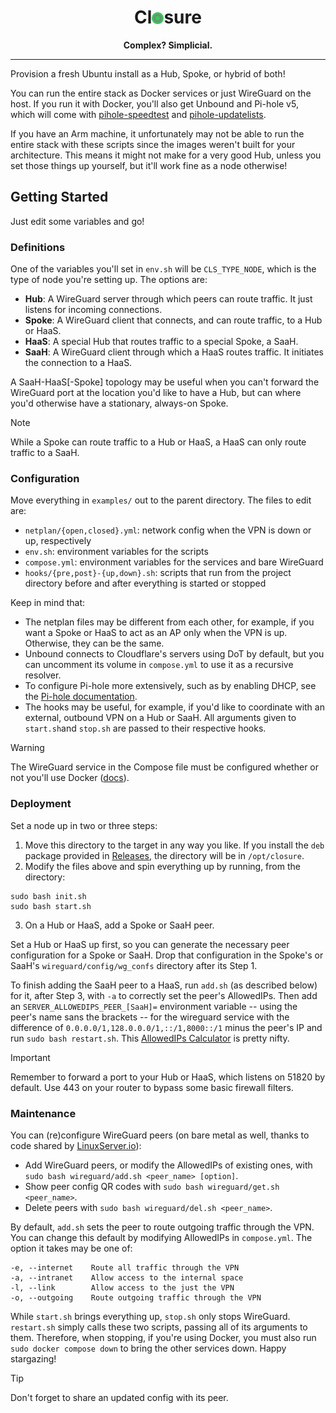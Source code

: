 <div align="center">

# Cl<img src=closure.png height="19" width="19" style="top: .025em;position: relative;">sure

<strong>Complex? Simplicial.</strong>

</div>

---

Provision a fresh Ubuntu install as a Hub, Spoke, or hybrid of both!

You can run the entire stack as Docker services or just WireGuard on the host. If you run it with Docker, you'll also get Unbound and Pi-hole v5, which will come with [pihole-speedtest](https://github.com/arevindh/pihole-speedtest) and [pihole-updatelists](https://github.com/jacklul/pihole-updatelists).

If you have an Arm machine, it unfortunately may not be able to run the entire stack with these scripts since the images weren't built for your architecture. This means it might not make for a very good Hub, unless you set those things up yourself, but it'll work fine as a node otherwise!

## Getting Started

Just edit some variables and go!

### Definitions

One of the variables you'll set in `env.sh` will be `CLS_TYPE_NODE`, which is the type of node you're setting up. The options are:

- **Hub**: A WireGuard server through which peers can route traffic. It just listens for incoming connections.
- **Spoke**: A WireGuard client that connects, and can route traffic, to a Hub or HaaS.
- **HaaS**: A special Hub that routes traffic to a special Spoke, a SaaH.
- **SaaH**: A WireGuard client through which a HaaS routes traffic. It initiates the connection to a HaaS.

A SaaH-HaaS[-Spoke] topology may be useful when you can't forward the WireGuard port at the location you'd like to have a Hub, but can where you'd otherwise have a stationary, always-on Spoke.

> [!NOTE]
> While a Spoke can route traffic to a Hub or HaaS, a HaaS can only route traffic to a SaaH.

### Configuration

Move everything in `examples/` out to the parent directory. The files to edit are:

- `netplan/{open,closed}.yml`: network config when the VPN is down or up, respectively
- `env.sh`: environment variables for the scripts
- `compose.yml`: environment variables for the services and bare WireGuard
- `hooks/{pre,post}-{up,down}.sh`: scripts that run from the project directory before and after everything is started or stopped

Keep in mind that:

- The netplan files may be different from each other, for example, if you want a Spoke or HaaS to act as an AP only when the VPN is up. Otherwise, they can be the same.
- Unbound connects to Cloudflare's servers using DoT by default, but you can uncomment its volume in `compose.yml` to use it as a recursive resolver.
- To configure Pi-hole more extensively, such as by enabling DHCP, see the [Pi-hole documentation](https://github.com/pi-hole/docker-pi-hole/tree/2024.07.0?tab=readme-ov-file#environment-variables).
- The hooks may be useful, for example, if you'd like to coordinate with an external, outbound VPN on a Hub or SaaH. All arguments given to `start.sh`and `stop.sh` are passed to their respective hooks.

> [!WARNING]
> The WireGuard service in the Compose file must be configured whether or not you'll use Docker ([docs](https://docs.linuxserver.io/images/docker-wireguard)).

### Deployment

Set a node up in two or three steps:

1. Move this directory to the target in any way you like. If you install the `deb` package provided in [Releases](https://github.com/ipitio/closure/releases), the directory will be in `/opt/closure`.
2. Modify the files above and spin everything up by running, from the directory:

```{bash}
sudo bash init.sh
sudo bash start.sh
```

3. On a Hub or HaaS, add a Spoke or SaaH peer.

Set a Hub or HaaS up first, so you can generate the necessary peer configuration for a Spoke or SaaH. Drop that configuration in the Spoke's or SaaH's `wireguard/config/wg_confs` directory after its Step 1.

To finish adding the SaaH peer to a HaaS, run `add.sh` (as described below) for it, after Step 3, with `-a` to correctly set the peer's AllowedIPs. Then add an `SERVER_ALLOWEDIPS_PEER_[SaaH]=` environment variable -- using the peer's name sans the brackets -- for the wireguard service with the difference of `0.0.0.0/1,128.0.0.0/1,::/1,8000::/1` minus the peer's IP and run `sudo bash restart.sh`. This [AllowedIPs Calculator](https://www.procustodibus.com/blog/2021/03/wireguard-allowedips-calculator) is pretty nifty.

> [!IMPORTANT]
> Remember to forward a port to your Hub or HaaS, which listens on 51820 by default. Use 443 on your router to bypass some basic firewall filters.

### Maintenance

You can (re)configure WireGuard peers (on bare metal as well, thanks to code shared by [LinuxServer.io](https://github.com/linuxserver/docker-wireguard)):

- Add WireGuard peers, or modify the AllowedIPs of existing ones, with `sudo bash wireguard/add.sh <peer_name> [option]`.
- Show peer config QR codes with `sudo bash wireguard/get.sh <peer_name>`.
- Delete peers with `sudo bash wireguard/del.sh <peer_name>`.

By default, `add.sh` sets the peer to route outgoing traffic through the VPN. You can change this default by modifying AllowedIPs in `compose.yml`. The option it takes may be one of:

```{bash}
-e, --internet    Route all traffic through the VPN
-a, --intranet    Allow access to the internal space
-l, --link        Allow access to the just the VPN
-o, --outgoing    Route outgoing traffic through the VPN
```

While `start.sh` brings everything up, `stop.sh` only stops WireGuard. `restart.sh` simply calls these two scripts, passing all of its arguments to them. Therefore, when stopping, if you're using Docker, you must also run `sudo docker compose down` to bring the other services down. Happy stargazing!

> [!TIP]
> Don't forget to share an updated config with its peer.
